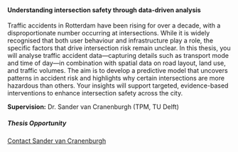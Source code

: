 <div class="row">
  <div class="col-sm-8">
    <h4 id="explainable-ai-intersection-safety">Understanding intersection safety through data-driven analysis</h4>
    <p>
     Traffic accidents in Rotterdam have been rising for over a decade, with a disproportionate number occurring at intersections. While it is widely recognised that both user behaviour and infrastructure play a role, the specific factors that drive intersection risk remain unclear. In this thesis, you will analyse traffic accident data—capturing details such as transport mode and time of day—in combination with spatial data on road layout, land use, and traffic volumes. The aim is to develop a predictive model that uncovers patterns in accident risk and highlights why certain intersections are more hazardous than others. Your insights will support targeted, evidence-based interventions to enhance intersection safety across the city.
    </p>
    <p><strong>Supervision:</strong> Dr. Sander van Cranenburgh (TPM, TU Delft)<br>
  </div>

  <div class="col-sm-4">
    <div class="card contact-card">
      <div class="card-body">
        <h5 class="card-title">Thesis Opportunity</h5>
        <p class="card-text">
          <a href="mailto:s.vancranenburgh@tudelft.nl">Contact Sander van Cranenburgh</a>
        </p>
      </div>
    </div>
  </div>
</div>
